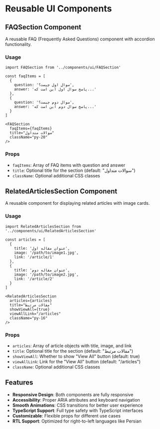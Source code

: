# Reusable UI Components

## FAQSection Component

A reusable FAQ (Frequently Asked Questions) component with accordion functionality.

### Usage

```tsx
import FAQSection from '../components/ui/FAQSection'

const faqItems = [
  {
    question: 'سوال اول چیست؟',
    answer: 'پاسخ سوال اول این است که...'
  },
  {
    question: 'سوال دوم چیست؟',
    answer: 'پاسخ سوال دوم این است که...'
  }
]

<FAQSection 
  faqItems={faqItems}
  title="سوالات متداول"
  className="py-20"
/>
```

### Props

- `faqItems`: Array of FAQ items with question and answer
- `title`: Optional title for the section (default: "سوالات متداول")
- `className`: Optional additional CSS classes

## RelatedArticlesSection Component

A reusable component for displaying related articles with image cards.

### Usage

```tsx
import RelatedArticlesSection from '../components/ui/RelatedArticlesSection'

const articles = [
  {
    title: 'عنوان مقاله اول',
    image: '/path/to/image1.jpg',
    link: '/article/1'
  },
  {
    title: 'عنوان مقاله دوم',
    image: '/path/to/image2.jpg',
    link: '/article/2'
  }
]

<RelatedArticlesSection 
  articles={articles}
  title="مقالات مرتبط"
  showViewAll={true}
  viewAllLink="/articles"
  className="py-16"
/>
```

### Props

- `articles`: Array of article objects with title, image, and link
- `title`: Optional title for the section (default: "مقالات مرتبط")
- `showViewAll`: Whether to show "View All" button (default: true)
- `viewAllLink`: Link for the "View All" button (default: "/articles")
- `className`: Optional additional CSS classes

## Features

- **Responsive Design**: Both components are fully responsive
- **Accessibility**: Proper ARIA attributes and keyboard navigation
- **Smooth Animations**: CSS transitions for better user experience
- **TypeScript Support**: Full type safety with TypeScript interfaces
- **Customizable**: Flexible props for different use cases
- **RTL Support**: Optimized for right-to-left languages like Persian
